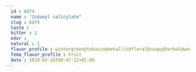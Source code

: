 ```yaml
---
  id : 6874
  name : "Isoamyl salicylate"
  slug : 6874
  taste : 
  bitter : 1
  odor : 
  natural : 1
  flavor_profile : wintergreen@tobacco@metallic@floral@soapy@herbal@woody@bitter@orchid
  fema_flavor_profile : Fruit
  date : 2019-03-26T08:47:11+01:00
---
```



